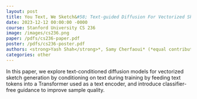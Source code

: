 ```yaml
---
layout: post
title: You Text, We Sketch&#58; Text-guided Diffusion For Vectorized Sketch Generation
date: 2023-12-12 00:00:00 -0000
course: Stanford University CS 236
image: /images/cs236.png
paper: /pdfs/cs236-paper.pdf
poster: /pdfs/cs236-poster.pdf
authors: <strong>Yash Shah</strong>*, Samy Cherfaoui* (*equal contribution)
categories: other
---
```

In this paper, we explore text-conditioned diffusion models for vectorized sketch generation by conditioning on text during training by feeding text tokens into a Transformer used as a text encoder, and introduce classifier-free guidance to improve sample quality.